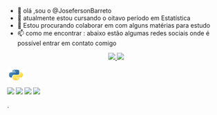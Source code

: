 - 👋 olá ,sou o  @JosefersonBarreto 
- 🌱 atualmente estou cursando o oitavo período em Estatística 
- 💞️ Estou procurando colaborar em com alguns matérias para estudo
- 📫 como me encontrar :  abaixo estão algumas redes sociais onde é possível entrar em contato comigo 

<!---
JosefersonBarreto/JosefersonBarreto is a ✨ special ✨ repository because its `README.md` (this file) appears on your GitHub profile.
You can click the Preview link to take a look at your changes.
---> 

<div align="center">
  <a href="https://github.com/JosefersonBarreto">
  <img height="180em" src="https://github-readme-stats.vercel.app/api?username=JosefersonBarreto&show_icons=true&theme=dark_blue&include_all_commits=true&count_private=true"/>
 <img height="180em" src="https://github-readme-stats.vercel.app/api/top-langs/?username=JosefersonBarreto&layout=compact&langs_count=7&theme=dark"/>
</div>

 <div style="display: inline_block"><br>

  
  <img align="center" alt="Joseferson-Python" height="30" width="40" src="https://raw.githubusercontent.com/devicons/devicon/master/icons/python/python-original.svg">
</div>

<div> 

  <a href="https://www.instagram.com/josefersonbarreto" target="_blank"><img src="https://img.shields.io/badge/-Instagram-%23E4405F?style=for-the-badge&logo=instagram&logoColor=white" target="_blank"></a>
<a href="https://www.linkedin.com/in/joseferson-barreto-a06a55227" target="_blank"><img src="https://img.shields.io/badge/-LinkedIn-%230077B5?style=for-the-badge&logo=linkedin&logoColor=white" target="_blank"></a>
<a href="https://wa.me/+5581981397467" target="_blank"><img src="https://img.shields.io/badge/WhatsApp-25D366?style=for-the-badge&logo=whatsapp&logoColor=white" target="_blank"></a>
<a href="https://www.facebook.com/josefersom.barreto.3" target="_blank"><img src="https://img.shields.io/badge/Facebook-1877F2?style=for-the-badge&logo=facebook&logoColor=white" target="_blank"></a>
  
  
</div>
.
